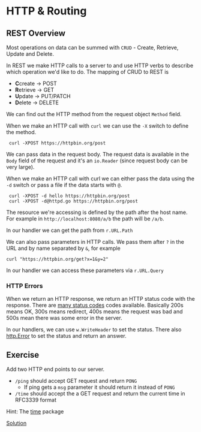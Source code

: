 # HTTP & Routing

## REST Overview

Most operations on data can be summed with `CRUD` - Create, Retrieve, Update and
Delete.

In REST we make HTTP calls to a server to and use HTTP verbs to describe which
operation we'd like to do. The mapping of CRUD to REST is

* **C**create -> POST
* **R**etrieve -> GET
* **U**pdate -> PUT/PATCH
* **D**elete -> DELETE

We can find out the HTTP method from the request object `Method` field.

When we make an HTTP call with `curl` we can use the `-X` switch to define the
method.

     curl -XPOST https://httpbin.org/post

We can pass data in the request body. The request data is available in the
`Body` field of the request and it's an `io.Reader` (since request body can be
very large). 

When we make an HTTP call with curl we can either pass the data using the `-d`
switch or pass a file if the data starts with `@`.

     curl -XPOST -d hello https://httpbin.org/post
     curl -XPOST -d@httpd.go https://httpbin.org/post

The resource we're accessing is defined by the path after the host name. For
example in `http://localhost:8080/a/b` the path will be `/a/b`.

In our handler we can get the path from `r.URL.Path`

We can also pass parameters in HTTP calls. We pass them after `?` in the URL and
by name separated by `&`, for example

    curl "https://httpbin.org/get?x=1&y=2"  

In our handler we can access these parameters via `r.URL.Query`

### HTTP Errors

When we return an HTTP response, we return an HTTP status code with the
response. There are [many status codes][http-status] codes available. Basically
200s means OK, 300s means redirect, 400s means the request was bad and 500s mean
there was some error in the server.

In our handlers, we can use `w.WriteHeader` to set the status. There also
[http.Error][http-error] to set the status and return an answer.

[http-status]: https://www.flickr.com/photos/girliemac/sets/72157628409467125/
[http-error]: (https://golang.org/pkg/net/http/#Error)


## Exercise

Add two HTTP end points to our server.

* `/ping` should accept GET request and return `PONG`
    * If ping gets a `msg` parameter it should return it instead of `PONG`
* `/time` should accept the a GET request and return the current time in RFC3339
  format

Hint: The [time][time] package

[Solution](httpd.go)

[time]: https://golang.org/pkg/time/
